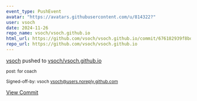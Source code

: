 ```yaml
---
event_type: PushEvent
avatar: "https://avatars.githubusercontent.com/u/814322?"
user: vsoch
date: 2024-11-26
repo_name: vsoch/vsoch.github.io
html_url: https://github.com/vsoch/vsoch.github.io/commit/676182939f8bdaddd747a86a826572b1fb2bd52c
repo_url: https://github.com/vsoch/vsoch.github.io
---
```


<a href='https://github.com/vsoch' target='_blank'>vsoch</a> pushed to <a href='https://github.com/vsoch/vsoch.github.io' target='_blank'>vsoch/vsoch.github.io</a>

<small>post: for coach

Signed-off-by: vsoch <vsoch@users.noreply.github.com></small>

<a href='https://github.com/vsoch/vsoch.github.io/commit/676182939f8bdaddd747a86a826572b1fb2bd52c' target='_blank'>View Commit</a>